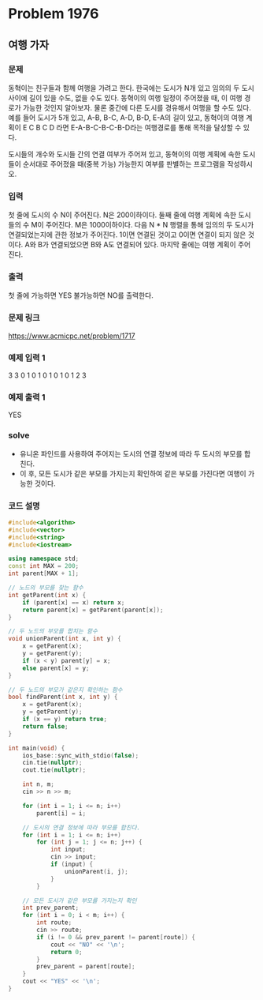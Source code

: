 # Problem 1976

## 여행 가자

### 문제
동혁이는 친구들과 함께 여행을 가려고 한다. 한국에는 도시가 N개 있고 임의의 두 도시 사이에 길이 있을 수도, 없을 수도 있다. 동혁이의 여행 일정이 주어졌을 때, 이 여행 경로가 가능한 것인지 알아보자. 물론 중간에 다른 도시를 경유해서 여행을 할 수도 있다. 예를 들어 도시가 5개 있고, A-B, B-C, A-D, B-D, E-A의 길이 있고, 동혁이의 여행 계획이 E C B C D 라면 E-A-B-C-B-C-B-D라는 여행경로를 통해 목적을 달성할 수 있다.

도시들의 개수와 도시들 간의 연결 여부가 주어져 있고, 동혁이의 여행 계획에 속한 도시들이 순서대로 주어졌을 때(중복 가능) 가능한지 여부를 판별하는 프로그램을 작성하시오.

### 입력
첫 줄에 도시의 수 N이 주어진다. N은 200이하이다. 둘째 줄에 여행 계획에 속한 도시들의 수 M이 주어진다. M은 1000이하이다. 다음 N * N 행렬을 통해 임의의 두 도시가 연결되었는지에 관한 정보가 주어진다. 1이면 연결된 것이고 0이면 연결이 되지 않은 것이다. A와 B가 연결되었으면 B와 A도 연결되어 있다. 마지막 줄에는 여행 계획이 주어진다.

### 출력
첫 줄에 가능하면 YES 불가능하면 NO를 출력한다.

### 문제 링크
<https://www.acmicpc.net/problem/1717>

### 예제 입력 1
3
3
0 1 0
1 0 1
0 1 0
1 2 3

### 예제 출력 1
YES

### solve
- 유니온 파인드를 사용하여 주어지는 도시의 연결 정보에 따라 두 도시의 부모를 합친다.
- 이 후, 모든 도시가 같은 부모를 가지는지 확인하여 같은 부모를 가진다면 여행이 가능한 것이다.

### 코드 설명
```C++
#include<algorithm>
#include<vector>
#include<string>
#include<iostream>

using namespace std;
const int MAX = 200;
int parent[MAX + 1];

// 노드의 부모를 찾는 함수
int getParent(int x) {
	if (parent[x] == x) return x;
	return parent[x] = getParent(parent[x]);
}

// 두 노드의 부모를 합치는 함수
void unionParent(int x, int y) {
	x = getParent(x);
	y = getParent(y);
	if (x < y) parent[y] = x;
	else parent[x] = y;
}

// 두 노드의 부모가 같은지 확인하는 함수
bool findParent(int x, int y) {
	x = getParent(x);
	y = getParent(y);
	if (x == y) return true;
	return false;
}

int main(void) {
	ios_base::sync_with_stdio(false);
	cin.tie(nullptr);
	cout.tie(nullptr);

	int n, m;
	cin >> n >> m;

	for (int i = 1; i <= n; i++)
		parent[i] = i;

	// 도시의 연결 정보에 따라 부모를 합친다.
	for (int i = 1; i <= n; i++)
		for (int j = 1; j <= n; j++) {
			int input;
			cin >> input;
			if (input) {
				unionParent(i, j);
			}
		}

	// 모든 도시가 같은 부모를 가지는지 확인
	int prev_parent;
	for (int i = 0; i < m; i++) {
		int route;
		cin >> route;
		if (i != 0 && prev_parent != parent[route]) {
			cout << "NO" << '\n';
			return 0;
		}
		prev_parent = parent[route];
	}
	cout << "YES" << '\n';
}
```
